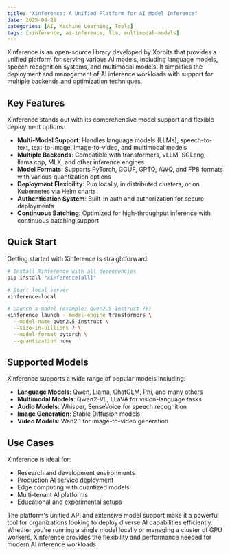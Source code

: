 ```yaml
---
title: "Xinference: A Unified Platform for AI Model Inference"
date: 2025-08-28
categories: [AI, Machine Learning, Tools]
tags: [xinference, ai-inference, llm, multimodal-models]
---
```


Xinference is an open-source library developed by Xorbits that provides a unified platform for serving various AI models, including language models, speech recognition systems, and multimodal models. It simplifies the deployment and management of AI inference workloads with support for multiple backends and optimization techniques.

## Key Features

Xinference stands out with its comprehensive model support and flexible deployment options:

- **Multi-Model Support**: Handles language models (LLMs), speech-to-text, text-to-image, image-to-video, and multimodal models
- **Multiple Backends**: Compatible with transformers, vLLM, SGLang, llama.cpp, MLX, and other inference engines
- **Model Formats**: Supports PyTorch, GGUF, GPTQ, AWQ, and FP8 formats with various quantization options
- **Deployment Flexibility**: Run locally, in distributed clusters, or on Kubernetes via Helm charts
- **Authentication System**: Built-in auth and authorization for secure deployments
- **Continuous Batching**: Optimized for high-throughput inference with continuous batching support

## Quick Start

Getting started with Xinference is straightforward:

```bash
# Install Xinference with all dependencies
pip install "xinference[all]"

# Start local server
xinference-local

# Launch a model (example: Qwen2.5-Instruct 7B)
xinference launch --model-engine transformers \
  --model-name qwen2.5-instruct \
  --size-in-billions 7 \
  --model-format pytorch \
  --quantization none
```

## Supported Models

Xinference supports a wide range of popular models including:

- **Language Models**: Qwen, Llama, ChatGLM, Phi, and many others
- **Multimodal Models**: Qwen2-VL, LLaVA for vision-language tasks
- **Audio Models**: Whisper, SenseVoice for speech recognition
- **Image Generation**: Stable Diffusion models
- **Video Models**: Wan2.1 for image-to-video generation

## Use Cases

Xinference is ideal for:
- Research and development environments
- Production AI service deployment
- Edge computing with quantized models
- Multi-tenant AI platforms
- Educational and experimental setups

The platform's unified API and extensive model support make it a powerful tool for organizations looking to deploy diverse AI capabilities efficiently. Whether you're running a single model locally or managing a cluster of GPU workers, Xinference provides the flexibility and performance needed for modern AI inference workloads.